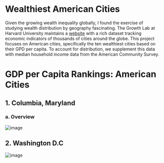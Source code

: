 # Wealthiest American Cities
Given the growing wealth inequality globally, I found the exercise of studying wealth distribution by geography fascinating. The Growth Lab at Harvard University maintains a [website](https://metroverse.cid.harvard.edu/city/877/overview) with a rich dataset tracking economic indicators of thousands of cities around the globe. This project focuses on American cities, specifically the ten wealthiest cities based on their GPD per capita. To account for distribution, we supplement this data with median household income data from the American Community Survey. 

# GDP per Capita Rankings: American Cities

## 1. Columbia, Maryland 

### a. Overview

![image](https://github.com/LNshuti/wealthiest-american-cities/assets/13305262/f0f05ef1-3f02-4d56-9534-500b76791007)

## 2. Washington D.C

![image](https://github.com/LNshuti/wealthiest-american-cities/assets/13305262/ca0856dc-fbed-4195-a631-62169973e7bc)

